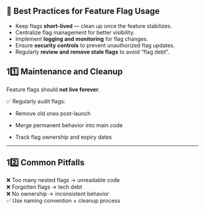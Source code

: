 

## 🔁 **Best Practices for Feature Flag Usage**

- Keep flags **short-lived** — clean up once the feature stabilizes.
- Centralize flag management for better visibility.
- Implement **logging and monitoring** for flag changes.
- Ensure **security controls** to prevent unauthorized flag updates.
- Regularly **review and remove stale flags** to avoid “flag debt”.



## 11️⃣ Maintenance and Cleanup

Feature flags should **not live forever**.

✅ Regularly audit flags:

- Remove old ones post-launch
    
- Merge permanent behavior into main code
    
- Track flag ownership and expiry dates
    

---

## 12️⃣ Common Pitfalls

❌ Too many nested flags → unreadable code  
❌ Forgotten flags → tech debt  
❌ No ownership → inconsistent behavior  
✅ Use naming convention + cleanup process


